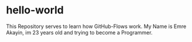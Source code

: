 # hello-world
This Repository serves to learn how GitHub-Flows work.
My Name is Emre Akayin, im 23 years old and trying to become a Programmer.
